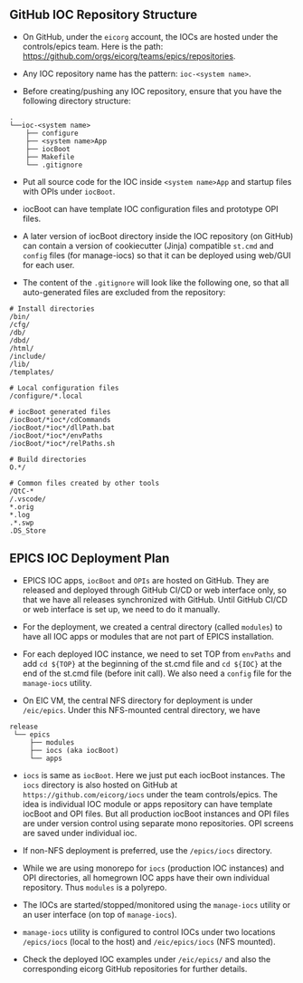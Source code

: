 ## GitHub IOC Repository Structure

- On GitHub, under the `eicorg` account, the IOCs are hosted under the controls/epics team. Here is the path: https://github.com/orgs/eicorg/teams/epics/repositories.
- Any IOC repository name has the pattern: `ioc-<system name>`.

- Before creating/pushing any IOC repository, ensure that you have the following directory structure:
```
.
└──ioc-<system name>
    ├── configure
    ├── <system name>App
    ├── iocBoot
    ├── Makefile
    └── .gitignore
```

- Put all source code for the IOC inside `<system name>App` and startup files with OPIs under `iocBoot`.

- iocBoot can have template IOC configuration files and prototype OPI files.

- A later version of iocBoot directory inside the IOC repository (on GitHub) can contain a version of cookiecutter (Jinja) compatible `st.cmd` and `config` files (for manage-iocs) so that it can be deployed using web/GUI for each user.

- The content of the `.gitignore` will look like the following one, so that all auto-generated files are excluded from the repository:
```
# Install directories
/bin/
/cfg/
/db/
/dbd/
/html/
/include/
/lib/
/templates/

# Local configuration files
/configure/*.local

# iocBoot generated files
/iocBoot/*ioc*/cdCommands
/iocBoot/*ioc*/dllPath.bat
/iocBoot/*ioc*/envPaths
/iocBoot/*ioc*/relPaths.sh

# Build directories
O.*/

# Common files created by other tools
/QtC-*
/.vscode/
*.orig
*.log
.*.swp
.DS_Store
```

## EPICS IOC Deployment Plan

- EPICS IOC apps, `iocBoot` and `OPIs` are hosted on GitHub. They are released and deployed through GitHub CI/CD or web interface only, so that we have all releases synchronized with GitHub. Until GitHub CI/CD or web interface is set up, we need to do it manually.

- For the deployment, we created a central directory (called `modules`) to have all IOC apps or modules that are not part of EPICS installation.

- For each deployed IOC instance, we need to set TOP from `envPaths` and add `cd ${TOP}` at the beginning of the st.cmd file and `cd ${IOC}` at the end of the st.cmd file (before init call). We also need a `config` file for the `manage-iocs` utility.

- On EIC VM, the central NFS directory for deployment is under `/eic/epics`. Under this NFS-mounted central directory, we have

```
release
 └── epics
     ├── modules
     ├── iocs (aka iocBoot)
     └── apps
```

- `iocs` is same as `iocBoot`. Here we just put each iocBoot instances. The `iocs` directory is also hosted on GitHub at `https://github.com/eicorg/iocs` under the team controls/epics. The idea is individual IOC module or apps repository can have template iocBoot and OPI files. But all production iocBoot instances and OPI files are under version control using separate mono repositories.  OPI screens are saved under individual ioc. 

- If non-NFS deployment is preferred, use the `/epics/iocs` directory.

- While we are using monorepo for `iocs` (production IOC instances) and OPI directories, all homegrown IOC apps have their own individual repository. Thus `modules` is a polyrepo.

- The IOCs are started/stopped/monitored using the `manage-iocs` utility or an user interface (on top of `manage-iocs`).

- `manage-iocs` utility is configured to control IOCs under two locations `/epics/iocs` (local to the host) and `/eic/epics/iocs` (NFS mounted).

- Check the deployed IOC examples under `/eic/epics/` and also the corresponding eicorg GitHub repositories for further details.

